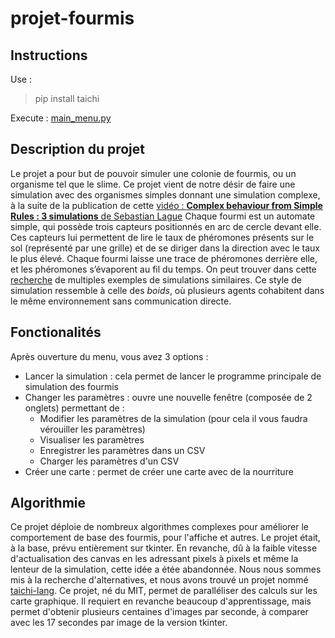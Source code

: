 # projet-fourmis
## Instructions
Use :
> pip install taichi

Execute :
[main_menu.py](./main_menu.py)

## Description du projet
Le projet a pour but de pouvoir simuler une colonie de fourmis, ou un organisme tel que le slime. Ce projet vient de notre désir de faire une simulation avec des organismes simples donnant une simulation complexe, à la suite de la publication de cette [vidéo : __Complex behaviour from Simple Rules : 3 simulations__ de Sebastian Lague](https://www.youtube.com/watch?v=kzwT3wQWAHE&t=418s)
Chaque fourmi est un automate simple, qui possède trois capteurs positionnés en arc de cercle devant elle. Ces capteurs lui permettent de lire le taux de phéromones présents sur le sol (représenté par une grille) et de se diriger dans la direction avec le taux le plus élevé. Chaque fourmi laisse une trace de phéromones derrière elle, et les phéromones s’évaporent au fil du temps.
On peut trouver dans cette [recherche](https://uwe-repository.worktribe.com/output/980579) de multiples exemples de simulations similaires.
Ce style de simulation ressemble à celle des *boids*, où plusieurs agents cohabitent dans le même environnement sans communication directe.


## Fonctionalités
Après ouverture du menu, vous avez 3 options :
- Lancer la simulation : cela permet de lancer le programme principale de simulation des fourmis
- Changer les paramètres : ouvre une nouvelle fenêtre (composée de 2 onglets) permettant de : 
    - Modifier les paramètres de la simulation (pour cela il vous faudra vérouiller les paramètres)
    - Visualiser les paramètres
    - Enregistrer les paramètres dans un CSV
    - Charger les paramètres d'un CSV
- Créer une carte : permet de créer une carte avec de la nourriture

## Algorithmie
Ce projet déploie de nombreux algorithmes complexes pour améliorer le comportement de base des fourmis, pour l'affiche et autres.
Le projet était, à la base, prévu entièrement sur tkinter. En revanche, dû à la faible vitesse d'actualisation des canvas en les adressant pixels à pixels et même la lenteur de la simulation, cette idée a étée abandonnée. Nous nous sommes mis à la recherche d'alternatives, et nous avons trouvé un projet nommé [taichi-lang](https://www.taichi-lang.org/). Ce projet, né du MIT, permet de paralléliser des calculs sur les carte graphique. Il requiert en revanche beaucoup d'apprentissage, mais permet d'obtenir plusieurs centaines d'images par seconde, à comparer avec les 17 secondes par image de la version tkinter.
